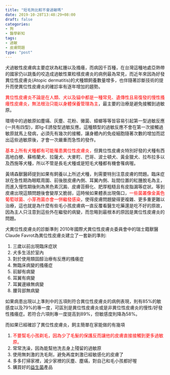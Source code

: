 ```yaml
---
title: "短毛狗比較不會過敏嗎"
date: 2019-10-28T13:48:29+08:00
draft: false
categories:
- 狗
- 醫學新知
tags:
- 過敏
- 皮膚問題
type: "post"
---
```

犬過敏性皮膚病主要症狀為紅腫以及搔癢，而病因千百種，在台灣這種地處亞熱帶的國家仍以跳蚤的咬造成過敏性粟粒樣皮膚炎的病例最為常見，而近年來因為好發異位性皮膚炎(Atopic dermatitis)的犬種類飼養數量增多，也伴隨著診斷技術的提升而使異位性皮膚炎的確診率有逐年增加的趨勢。

<font color="red">異位性皮膚炎不論是在人類、犬以及貓中都是一種常見、遺傳性且易復發的慢性搔癢性皮膚炎，無法根治只能以身體保養管理為主</font>，最主要的治療是避免接觸到過敏原。

環境中的過敏原如塵璊、灰塵、花粉、黴菌、蟑螂等等皆容易引起第一型過敏反應(一共有四型)，即Ig-E誘發型過敏反應。這種類型的過敏反應不會在第一次接觸過敏原就馬上發病，必須先有幾次的接觸，讓身體內的免疫細胞隨著次數的增加而認出這些過敏原後，才會一次嚴重而急性的發作。

<font color="red">基本上所有犬種都有可能罹患異位性皮膚炎，</font>但異位性皮膚炎特別好發的犬種有西高地白梗、蘇格蘭犬、拉薩犬、大麥町、巴哥、波士頓犬、黃金獵犬、拉布拉多以及西施等犬種，所以不管是長毛犬種或是短毛犬種都有機會罹病喔。

黃靖森獸醫師提到如果有飼養以上所述犬種，則需要特別注意皮膚的問題。臨床症狀在急性期為眼眶周圍、前後肢皮膚內側、耳翼內側、趾間位置的紅腫脫毛為主，而進入慢性期後則為黑色素沉澱、皮膚苔蘚化、肥厚粗糙且有皮脂漏等症狀。等到皮膚出現這類問題後會變厚又脆弱，這時候如果體表出現傷口，<font color="red">一些菌叢像金黃色葡萄球菌、小芽孢菌亦會一併繼發感染</font>，使得皮膚問題變得更複雜、更多重更難以治療，這也就是為什麼有些毛小孩皮膚病一直反覆看醫生吃藥還是吃不好的原故，因為主人只注意到這些外在繼發的病變，而忽略到最根本的原因是異位性皮膚炎的問題。

犬異位性皮膚炎的診斷準則
2010年國際犬異位性皮膚炎委員會中的瑞士籍獸醫Claude Favrot為異位性皮膚炎建立了一套新的準則:
 

1. 三歲以前出現臨床症狀
2. 犬多生活於室內
3. 對於使用類固醇治療有反應的搔癢症
4. 無臨床病變的搔癢症
5. 前腳有病變
6. 耳翼有病變
7. 耳翼邊緣無病變
8. 腰背部無病變
 

如果病患出現以上準則中的五項則符合異位性皮膚炎的病例表現，則有85%的敏感度以及79%的專一度，可區別是異位性皮膚炎或是非異位性皮膚炎的慢性/好發性搔癢症。若符合六項則專一度提高到89%，但敏感度則降為58%。
 

而如果已經確診了異位性皮膚炎，飼主簡單在家能做的有幾項

1. <font color="red">不要幫毛小孩剃毛，因為少了毛髮的保護反而讓他的皮膚直接接觸到更多過敏原。</font>
2. 常常洗澡，因為能幫他洗去身上殘留的過敏原
3. 使用無刺激的洗毛劑，避免再度刺激已經敏感化的皮膚了
4. 多多打掃家裡，減少家裡的灰塵、塵璊，對自己和毛小孩都好喔
5. 購買好的[益生菌](https://pets.24cc.cc/tags/%E7%9B%8A%E7%94%9F%E8%8F%8C/)產品